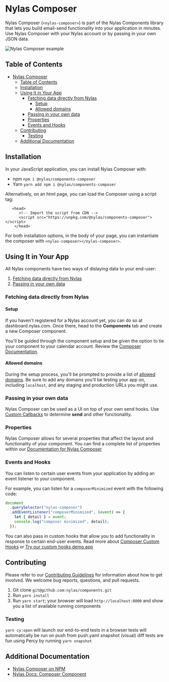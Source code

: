 # Nylas Composer

Nylas Composer (`<nylas-composer>`) is part of the Nylas Components library that lets you build email-send functionality into your application in minutes. Use Nylas Composer with your Nylas account or by passing in your own JSON data.

![Nylas Composer example](https://nylas-static-assets.s3-us-west-2.amazonaws.com/public-documentation/composer_gif_1.gif)

## Table of Contents

- [Nylas Composer](#nylas-composer)
  - [Table of Contents](#table-of-contents)
  - [Installation](#installation)
  - [Using It in Your App](#using-it-in-your-app)
    - [Fetching data directly from Nylas](#fetching-data-directly-from-nylas)
      - [Setup](#setup)
      - [Allowed domains](#allowed-domains)
    - [Passing in your own data](#passing-in-your-own-data)
    - [Properties](#properties)
    - [Events and Hooks](#events-and-hooks)
  - [Contributing](#contributing)
    - [Testing](#testing)
  - [Additional Documentation](#additional-documentation)

## Installation

In your JavaScript application, you can install Nylas Composer with:

- npm `npm i @nylas/components-composer`
- Yarn `yarn add npm i @nylas/components-composer`

Alternatively, on an html page, you can load the Composer using a script tag:

```
   <head>
      <!-- Import the script from CDN -->
      <script src="https://unpkg.com/@nylas/components-composer"></script>
    </head>
```

For both installation options, in the body of your page, you can instantiate the composer with `<nylas-composer></nylas-composer>`.

## Using It in Your App

All Nylas components have two ways of dislaying data to your end-user:

1. [Fetching data directly from Nylas](#fetching-data-directly-from-nylas)
2. [Passing in your own data](#passing-in-your-own-data)

### Fetching data directly from Nylas

#### Setup

If you haven't registered for a Nylas account yet, you can do so at dashboard.nylas.com. Once there, head to the **Components** tab and create a new Composer component.

You'll be guided through the component setup and be given the option to tie your component to your calendar account. Review the [Composer Documentation](https://developer.nylas.com/docs/user-experience/components/composer-component/).

#### Allowed domains

During the setup process, you'll be prompted to provide a list of [allowed domains](https://developer.nylas.com/docs/user-experience/components/composer-component/#allowed-domains). Be sure to add any domains you'll be testing your app on, including `localhost`, and any staging and production URLs you might use.

### Passing in your own data

Nylas Composer can be used as a UI on top of your own send hooks. Use [Custom Callbacks](https://developer.nylas.com/docs/user-experience/components/composer-component/#custom-callbacks) to determine **send** and other functionality.

### Properties

Nylas Composer allows for several properties that affect the layout and functionality of your component. You can find a complete list of properties within our [Documentation for Nylas Composer](https://developer.nylas.com/docs/user-experience/components/composer-component/#customization)

### Events and Hooks

You can listen to certain user events from your application by adding an event listener to your component.

For example, you can listen for a `composerMinimized` event with the following code:

```js
document
  .querySelector("nylas-composer")
  .addEventListener("composerMinimized", (event) => {
    let { detail } = event;
    console.log("composer minimized", detail);
  });
```

You can also pass in custom hooks that allow you to add functionality in response to certain end-user events. Read more about [Composer Custom Hooks](https://developer.nylas.com/docs/user-experience/components/composer-component/#custom-hooks) or [Try our custom hooks demo app](https://codesandbox.io/s/nylas-composer-custom-callbacks-ommji?file=/index.html)

## Contributing

Please refer to our [Contributing Guidelines](CONTRIBUTING.md) for information about how to get involved. We welcome bug reports, questions, and pull requests.

1. Git clone `git@github.com:nylas/components.git`
2. Run `yarn install`
3. Run `yarn start`; your browser will load `http://localhost:8000` and show you a list of available running components

### Testing

`yarn cy:open` will launch our end-to-end tests in a browser
tests will automatically be run on push from push.yaml
snapshot (visual) diff tests are fun using Percy by running `yarn snapshot`

## Additional Documentation

- [Nylas Composer on NPM](https://www.npmjs.com/package/@nylas/components-composer)
- [Nylas Docs: Composer Component](https://developer.nylas.com/docs/user-experience/components/composer-component/)
